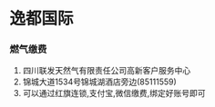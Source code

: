 # 逸都国际

### 燃气缴费
1. 四川联发天然气有限责任公司高新客户服务中心
2. 锦城大道1534号锦城湖酒店旁边(85111559)
3. 可以通过红旗连锁,支付宝,微信缴费,绑定好账号即可

